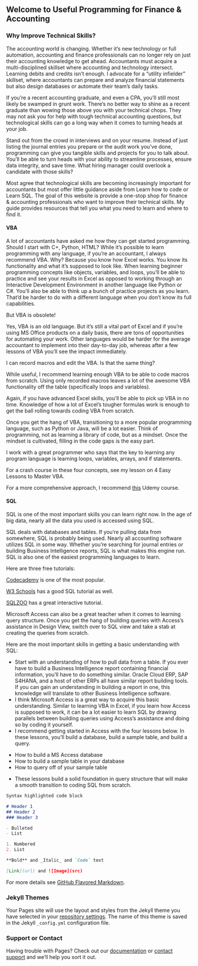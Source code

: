 ## Welcome to Useful Programming for Finance & Accounting



### Why Improve Technical Skills?

The accounting world is changing. Whether it’s new technology or full automation, accounting and finance professionals can no longer rely on just their accounting knowledge to get ahead. Accountants must acquire a multi-disciplined skillset where accounting and technology intersect. Learning debits and credits isn’t enough. I advocate for a “utility infielder” skillset, where accountants can prepare and analyze financial statements but also design databases or automate their team’s daily tasks.

If you’re a recent accounting graduate, and even a CPA, you’ll still most likely be swamped in grunt work. There’s no better way to shine as a recent graduate than wowing those above you with your technical chops. They may not ask you for help with tough technical accounting questions, but technological skills can go a long way when it comes to turning heads at your job.

Stand out from the crowd in interviews and on your resume. Instead of just listing the journal entries you prepare or the audit work you’ve done, programming can give you tangible skills and projects for you to talk about. You’ll be able to turn heads with your ability to streamline processes, ensure data integrity, and save time. What hiring manager could overlook a candidate with those skills?

Most agree that technological skills are becoming increasingly important for accountants but most offer little guidance aside from Learn how to code or Learn SQL. The goal of this website is provide a one-stop shop for finance & accounting professionals who want to improve their technical skills. My guide provides resources that tell you what you need to learn and where to find it.

#### VBA

A lot of accountants have asked me how they can get started programming. Should I start with C+, Python, HTML? While it’s possible to learn programming with any language, if you’re an accountant, I always recommend VBA. Why? Because you know how Excel works. You know its functionality and what it’s supposed to look like. When learning beginner programming concepts like objects, variables, and loops, you’ll be able to practice and see your results in Excel as opposed to working through an Interactive Development Environment in another language like Python or C#. You’ll also be able to think up a bunch of practice projects as you learn. That’d be harder to do with a different language when you don’t know its full capabilities.

But VBA is obsolete! 

Yes, VBA is an old language. But it’s still a vital part of Excel and if you’re using MS Office products on a daily basis, there are tons of opportunities for automating your work. Other languages would be harder for the average accountant to implement into their day-to-day job, whereas after a few lessons of VBA you’ll see the impact immediately.

I can record macros and edit the VBA. Is that the same thing?

While useful, I recommend learning enough VBA to be able to code macros from scratch. Using only recorded macros leaves a lot of the awesome VBA functionality off the table (specifically loops and variables).

Again, if you have advanced Excel skills, you’ll be able to pick up VBA in no time. Knowledge of how a lot of Excel’s tougher formulas work is enough to get the ball rolling towards coding VBA from scratch.

Once you get the hang of VBA, transitioning to a more popular programming language, such as Python or Java, will be a lot easier. Think of programming, not as learning a library of code, but as a mindset. Once the mindset is cultivated, filling in the code gaps is the easy part.

I work with a great programmer who says that the key to learning any program language is learning loops, variables, arrays, and if statements. 

For a crash course in these four concepts, see my lesson on 4 Easy Lessons to Master VBA.

For a more comprehensive approach, I recommend [this](https://www.udemy.com/ultimate-excel-programmer/) Udemy course. 

#### SQL

SQL is one of the most important skills you can learn right now. In the age of big data, nearly all the data you used is accessed using SQL. 

SQL deals with databases and tables. If you’re pulling data from somewhere, SQL is probably being used. Nearly all accounting software utilizes SQL in some way. Whether you’re searching for journal entries or building Business Intelligence reports, SQL is what makes this engine run. SQL is also one of the easiest programming languages to learn. 

Here are three free tutorials:

[Codecademy](https://www.codecademy.com/learn/learn-sql) is one of the most popular.

[W3 Schools](https://www.w3schools.com/sql/) has a good SQL tutorial as well.

[SQLZOO](http://sqlzoo.net/wiki/SQL_Tutorial) has a great interactive tutorial.

Microsoft Access can also be a great teacher when it comes to learning query structure. Once you get the hang of building queries with Access’s assistance in Design View, switch over to SQL view and take a stab at creating the queries from scratch. 

Here are the most important skills in getting a basic understanding with SQL:
* Start with an understanding of how to pull data from a table. If you ever have to build a Business Intelligence report containing financial information, you’ll have to do something similar. Oracle Cloud ERP, SAP S4HANA, and a host of other ERPs all have similar report building tools. If you can gain an understanding in building a report in one, this knowledge will translate to other Business Intelligence software.
*	I think Microsoft Access is a great way to acquire this basic understanding. Similar to learning VBA in Excel, if you learn how Access is supposed to work, it can be a lot easier to learn SQL by drawing parallels between building queries using Access’s assistance and doing so by coding it yourself. 
*	I recommend getting started in Access with the four lessons below. In these lessons, you’ll build a database, build a sample table, and build a query. 
  -	How to build a MS Access database
  -	How to build a sample table in your database 
  -	How to query off of your sample table
*	These lessons build a solid foundation in query structure that will make a smooth transition to coding SQL from scratch.

```markdown
Syntax highlighted code block

# Header 1
## Header 2
### Header 3

- Bulleted
- List

1. Numbered
2. List

**Bold** and _Italic_ and `Code` text

[Link](url) and ![Image](src)
```

For more details see [GitHub Flavored Markdown](https://guides.github.com/features/mastering-markdown/).

### Jekyll Themes

Your Pages site will use the layout and styles from the Jekyll theme you have selected in your [repository settings](https://github.com/rinalddj/rinalddj.github.io/settings). The name of this theme is saved in the Jekyll `_config.yml` configuration file.

### Support or Contact

Having trouble with Pages? Check out our [documentation](https://help.github.com/categories/github-pages-basics/) or [contact support](https://github.com/contact) and we’ll help you sort it out.
